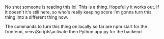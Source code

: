No shot someone is reading this lol.
This is a thing.
Hopefully it works out.
If it doesn't it's still here,
so who's really keeping score
I'm gonna turn this thing into a different thing now.

The commands to turn this thing on locally so far are npm start for the frontend, venv\Scripts\activate then Python app.py for the backend

